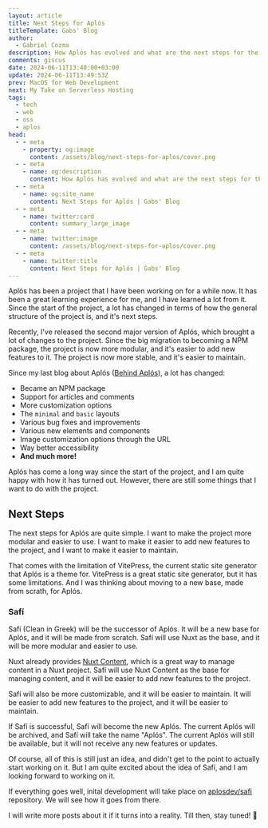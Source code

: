 ```yaml
---
layout: article
title: Next Steps for Aplós
titleTemplate: Gabs' Blog
author:
  - Gabriel Cozma
description: How Aplós has evolved and what are the next steps for the project to become even better, more modular, and easier to use.
comments: giscus
date: 2024-06-11T13:40:00+03:00
update: 2024-06-11T13:49:53Z
prev: MacOS for Web Development
next: My Take on Serverless Hosting
tags:
  - tech
  - web
  - oss
  - aplos
head:
  - - meta
    - property: og:image
      content: /assets/blog/next-steps-for-aplos/cover.png
  - - meta
    - name: og:description
      content: How Aplós has evolved and what are the next steps for the project to become even better, more modular, and easier to use.
  - - meta
    - name: og:site_name
      content: Next Steps for Aplós | Gabs' Blog
  - - meta
    - name: twitter:card
      content: summary_large_image
  - - meta
    - name: twitter:image
      content: /assets/blog/next-steps-for-aplos/cover.png
  - - meta
    - name: twitter:title
      content: Next Steps for Aplós | Gabs' Blog
---
```


Aplós has been a project that I have been working on for a while now. It has been a great learning experience for me, and I have learned a lot from it. Since the start of the project, a lot has changed in terms of how the general structure of the project is, and it's next steps.

Recently, I've released the second major version of Aplós, which brought a lot of changes to the project. Since the big migration to becoming a NPM package, the project is now more modular, and it's easier to add new features to it. The project is now more stable, and it's easier to maintain.

Since my last blog about Aplós ([Behind Aplós](/blog/posts/behind-aplós)), a lot has changed:

- Became an NPM package
- Support for articles and comments
- More customization options
- The `minimal` and `basic` layouts
- Various bug fixes and improvements
- Various new elements and components
- Image customization options through the URL
- Way better accessibility
- **And much more!**

Aplós has come a long way since the start of the project, and I am quite happy with how it has turned out. However, there are still some things that I want to do with the project.

## Next Steps

The next steps for Aplós are quite simple. I want to make the project more modular and easier to use. I want to make it easier to add new features to the project, and I want to make it easier to maintain.

That comes with the limitation of VitePress, the current static site generator that Aplós is a theme for. VitePress is a great static site generator, but it has some limitations. And I was thinking about moving to a new base, made from scrath, for Aplós.

### Safí

Safí (Clean in Greek) will be the successor of Aplós. It will be a new base for Aplós, and it will be made from scratch. Safí will use Nuxt as the base, and it will be more modular and easier to use.

Nuxt already provides [Nuxt Content](https://content.nuxtjs.org/), which is a great way to manage content in a Nuxt project. Safí will use Nuxt Content as the base for managing content, and it will be easier to add new features to the project.

Safí will also be more customizable, and it will be easier to maintain. It will be easier to add new features to the project, and it will be easier to maintain.

If Safí is successful, Safí will become the new Aplós. The current Aplós will be archived, and Safí will take the name "Aplós". The current Aplós will still be available, but it will not receive any new features or updates.

Of course, all of this is still just an idea, and didn't get to the point to actually start working on it. But I am quite excited about the idea of Safí, and I am looking forward to working on it.

If everything goes well, inital development will take place on [aplosdev/safi](https://github.com/aplosdev/safi) repository. We will see how it goes from there.

I will write more posts about it if it turns into a reality. Till then, stay tuned! 🚀
